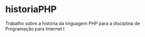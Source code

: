# historiaPHP
 Trabalho sobre a história da linguagem PHP para a disciplina de Programação para Internet I
